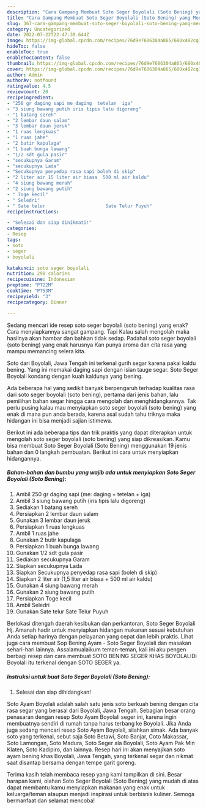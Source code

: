 ```yaml
---
description: "Cara Gampang Membuat Soto Seger Boyolali (Soto Bening) yang Menggugah Selera, Buat Buka Puasa Bisa Manjain Lidah"
title: "Cara Gampang Membuat Soto Seger Boyolali (Soto Bening) yang Menggugah Selera, Buat Buka Puasa Bisa Manjain Lidah"
slug: 367-cara-gampang-membuat-soto-seger-boyolali-soto-bening-yang-menggugah-selera-buat-buka-puasa-bisa-manjain-lidah
category: Uncategorized
date: 2022-07-22T22:47:30.644Z
image: https://img-global.cpcdn.com/recipes/76d9e7606304a865/680x482cq70/soto-seger-boyolali-soto-bening-foto-resep-utama.jpg
hideToc: false
enableToc: true
enableTocContent: false
thumbnail: https://img-global.cpcdn.com/recipes/76d9e7606304a865/680x482cq70/soto-seger-boyolali-soto-bening-foto-resep-utama.jpg
cover: https://img-global.cpcdn.com/recipes/76d9e7606304a865/680x482cq70/soto-seger-boyolali-soto-bening-foto-resep-utama.jpg
author: Admin
authorAv: notfound
ratingvalue: 4.5
reviewcount: 20
recipeingredient:
- "250 gr daging sapi me daging  tetelan  iga"
- "3 siung bawang putih iris tipis lalu digoreng"
- "1 batang sereh"
- "2 lembar daun salam"
- "3 lembar daun jeruk"
- "1 ruas lengkuas"
- "1 ruas jahe"
- "2 butir kapulaga"
- "1 buah bunga lawang"
- "1/2 sdt gula pasir"
- "secukupnya Garam"
- "secukupnya Lada"
- "Secukupnya penyedap rasa sapi boleh di skip"
- "2 liter air 15 liter air biasa  500 ml air kaldu"
- "4 siung bawang merah"
- "2 siung bawang putih"
- " Toge kecil"
- " Seledri"
- " Sate telur                      Sate Telur Puyuh"
recipeinstructions:

- "Selesai dan siap dinikmati!"
categories:
- Resep
tags:
- soto
- seger
- boyolali

katakunci: soto seger boyolali 
nutrition: 298 calories
recipecuisine: Indonesian
preptime: "PT22M"
cooktime: "PT53M"
recipeyield: "3"
recipecategory: Dinner

---
```



Sedang mencari ide resep soto seger boyolali (soto bening) yang enak? Cara menyiapkannya sangat gampang. Tapi Kalau salah mengolah maka hasilnya akan hambar dan bahkan tidak sedap. Padahal soto seger boyolali (soto bening) yang enak harusnya Kan punya aroma dan cita rasa yang mampu memancing selera kita.


Soto dari Boyolali, Jawa Tengah ini terkenal gurih segar karena pakai kaldu bening. Yang ini memakai daging sapi dengan isian tauge segar. Soto Seger Boyolali kondang dengan kuah kaldunya yang bening.

Ada beberapa hal yang sedikit banyak berpengaruh terhadap kualitas rasa dari soto seger boyolali (soto bening), pertama dari jenis bahan, lalu pemilihan bahan segar hingga cara mengolah dan menghidangkannya. Tak perlu pusing kalau mau menyiapkan soto seger boyolali (soto bening) yang enak di mana pun anda berada, karena asal sudah tahu triknya maka hidangan ini bisa menjadi sajian istimewa.


Berikut ini ada beberapa tips dan trik praktis yang dapat diterapkan untuk mengolah soto seger boyolali (soto bening) yang siap dikreasikan. Kamu bisa membuat Soto Seger Boyolali (Soto Bening) menggunakan 19 jenis bahan dan 0 langkah pembuatan. Berikut ini cara untuk menyiapkan hidangannya.

<!--inarticleads1-->

##### Bahan-bahan dan bumbu yang wajib ada untuk menyiapkan Soto Seger Boyolali (Soto Bening):

1. Ambil 250 gr daging sapi (me: daging + tetelan + iga)
1. Ambil 3 siung bawang putih (iris tipis lalu digoreng)
1. Sediakan 1 batang sereh
1. Persiapkan 2 lembar daun salam
1. Gunakan 3 lembar daun jeruk
1. Persiapkan 1 ruas lengkuas
1. Ambil 1 ruas jahe
1. Gunakan 2 butir kapulaga
1. Persiapkan 1 buah bunga lawang
1. Gunakan 1/2 sdt gula pasir
1. Sediakan secukupnya Garam
1. Siapkan secukupnya Lada
1. Siapkan Secukupnya penyedap rasa sapi (boleh di skip)
1. Siapkan 2 liter air (1,5 liter air biasa + 500 ml air kaldu)
1. Gunakan 4 siung bawang merah
1. Gunakan 2 siung bawang putih
1. Persiapkan  Toge kecil
1. Ambil  Seledri
1. Gunakan  Sate telur                      Sate Telur Puyuh


Berlokasi ditengah daerah kesibukan dan perkantoran, Soto Seger Boyolali Hj. Amanah hadir untuk menyiapkan hidangan makanan sesuai kebutuhan Anda setiap harinya dengan pelayanan yang cepat dan lebih praktis. Lihat juga cara membuat Sop Bening Ayam - Soto Seger Boyolali dan masakan sehari-hari lainnya. Assalamualaikum teman-teman, kali ini aku pengen berbagi resep dan cara membuat SOTO BENING SEGER KHAS BOYOLALIDi Boyolali itu terkenal dengan SOTO SEGER ya. 

<!--inarticleads2-->

##### Instruksi untuk buat Soto Seger Boyolali (Soto Bening):


1. Selesai dan siap dihidangkan!

Soto Ayam Boyolali adalah salah satu jenis soto berkuah bening dengan cita rasa segar yang berasal dari Boyolali, Jawa Tengah. Sebagian besar orang penasaran dengan resep Soto Ayam Boyolali seger ini, karena ingin membuatnya sendiri di rumah tanpa harus terbang ke Boyolali. Jika Anda juga sedang mencari resep Soto Ayam Boyolali, silahkan simak. Ada banyak soto yang terkenal, sebut saja Soto Betawi, Soto Banjar, Coto Makassar, Soto Lamongan, Soto Madura, Soto Seger ala Boyolali, Soto Ayam Pak Min Klaten, Soto Kadipiro, dan lainnya. Resep hari ini akan menyajikan soto ayam bening khas Boyolali, Jawa Tengah, yang terkenal segar dan nikmat saat disantap bersama dengan tempe garit goreng. 

Terima kasih telah membaca resep yang kami tampilkan di sini. Besar harapan kami, olahan Soto Seger Boyolali (Soto Bening) yang mudah di atas dapat membantu kamu menyiapkan makanan yang enak untuk keluarga/teman ataupun menjadi inspirasi untuk berbisnis kuliner. Semoga bermanfaat dan selamat mencoba!
